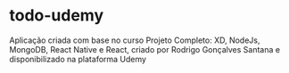 # todo-udemy
Aplicação criada com base no curso Projeto Completo: XD, NodeJs, MongoDB, React Native e React, criado por Rodrigo Gonçalves Santana e disponibilizado na plataforma Udemy
